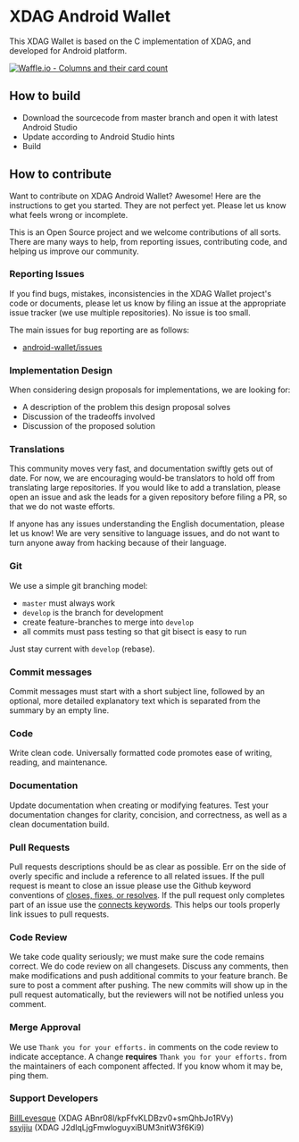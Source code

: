 # XDAG Android Wallet

This XDAG Wallet is based on the C implementation of XDAG, and developed for Android platform. 


[![Waffle.io - Columns and their card count](https://badge.waffle.io/XDagger/android-wallet.svg?columns=all)](https://waffle.io/XDagger/android-wallet)


## How to build 

* Download the sourcecode from master branch and open it with latest Android Studio
* Update according to Android Studio hints
* Build

## How to contribute 

Want to contribute on XDAG Android Wallet? Awesome! Here are the instructions to get you started.
They are not perfect yet. Please let us know what feels wrong or incomplete.

This is an Open Source project and we welcome contributions of all sorts.
There are many ways to help, from reporting issues, contributing code, and
helping us improve our community.

### Reporting Issues

If you find bugs, mistakes, inconsistencies in the XDAG Wallet project's code or
documents, please let us know by filing an issue at the appropriate issue
tracker (we use multiple repositories). No issue is too small.

The main issues for bug reporting are as follows: 
- [android-wallet/issues](https://github.com/XDagger/android-wallet/issues)  

### Implementation Design

When considering design proposals for implementations, we are looking for:

- A description of the problem this design proposal solves
- Discussion of the tradeoffs involved
- Discussion of the proposed solution

### Translations

This community moves very fast, and documentation swiftly gets out of date. For now, we are encouraging would-be translators to hold off from translating large repositories. If you would like to add a translation, please open an issue and ask the leads for a given repository before filing a PR, so that we do not waste efforts.

If anyone has any issues understanding the English documentation, please let us know! We are very sensitive to language issues, and do not want to turn anyone away from hacking because of their language.

### Git

We use a simple git branching model:

- `master` must always work
- `develop` is the branch for development  
- create feature-branches to merge into `develop`
- all commits must pass testing so that git bisect is easy to run

Just stay current with `develop` (rebase).

### Commit messages

Commit messages must start with a short subject line, followed by an optional,
more detailed explanatory text which is separated from the summary by an empty
line.

### Code

Write clean code. Universally formatted code promotes ease of writing, reading, and maintenance.

### Documentation

Update documentation when creating or modifying features. Test your documentation changes for clarity, concision, and correctness, as well as a clean documentation build.

### Pull Requests

Pull requests descriptions should be as clear as possible. Err on the side of overly specific and include a reference to all related issues. If the pull request is meant to close an issue please use the Github keyword conventions of [closes, fixes, or resolves]( https://help.github.com/articles/closing-issues-via-commit-messages/). If the pull request only completes part of an issue use the [connects keywords]( https://github.com/waffleio/waffle.io/wiki/FAQs#prs-connect-keywords). This helps our tools properly link issues to pull requests. 

### Code Review

We take code quality seriously; we must make sure the code remains correct. We do code review on all changesets. Discuss any comments, then make modifications and push additional commits to your feature branch. Be sure to post a comment after pushing. The new commits will show up in the pull request automatically, but the reviewers will not be notified unless you comment.

### Merge Approval

We use `Thank you for your efforts.` in comments on the code review to indicate acceptance. A change **requires** `Thank you for your efforts.` from the maintainers of each component affected. If you know whom it may be, ping them. 

### Support Developers  

[BillLevesque](https://github.com/amazingMan2017) (XDAG ABnr08l/kpFfvKLDBzv0+smQhbJo1RVy)   
[ssyijiu](https://github.com/ssyijiu) (XDAG J2dlqLjgFmwloguyxiBUM3nitW3f6Ki9)  
